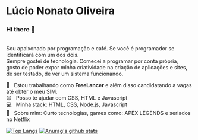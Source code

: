 # Lúcio Nonato Oliveira 

### Hi there 👋
<br/>Sou apaixonado por programação e café. Se você é programador se identificará com um dos dois.
<br/>Sempre gostei de tecnologia. Comecei a programar por conta própria, gosto de poder expor minha criatividade na criação de aplicações e sites, de ser testado, de ver um sistema funcionando. 

:floppy_disk:  &nbsp; Estou trabalhando como **FreeLancer** e além disso candidatando a vagas até obter o meu SIM.
 <br/> :blush: &nbsp; Posso te ajudar com CSS, HTML e Javascript
 <br/> :computer: &nbsp; Minha stack: HTML, CSS, Node.js, Javascript
 <br/> 💬  &nbsp; Sobre mim: Curto tecnologias, games como: APEX LEGENDS e seriados no Netflix
 
 
 
 [![Top Langs](https://github-readme-stats.vercel.app/api/top-langs/?username=N0N4T0&layout=compact)](https://github.com/anuraghazra/github-readme-stats)
[![Anurag's github stats](https://github-readme-stats.vercel.app/api?username=N0N4T0)](https://github.com/anuraghazra/github-readme-stats)
